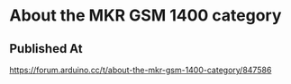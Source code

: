 # About the MKR GSM 1400 category

## Published At

https://forum.arduino.cc/t/about-the-mkr-gsm-1400-category/847586
